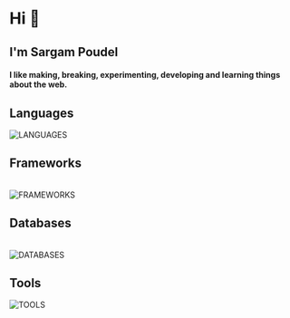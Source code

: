 <h1>Hi 👋</h1>
<h2>I'm Sargam Poudel</h2>
<h4 >
  I like making, breaking, experimenting, developing and learning things about
  the web.
</h4>

<h2>Languages</h2>

<img
    src="https://camo.githubusercontent.com/f0832ac870385174acb792b561388283ec7676b7f35b8f4a27a3b5a886319464/68747470733a2f2f736b696c6c69636f6e732e6465762f69636f6e733f693d74732c6a732c7079"
    alt="LANGUAGES"
  />
<br />

  <h2>Frameworks</h2>
  <br>
  <img
    src="https://camo.githubusercontent.com/5b82ed142236496534aa953aeb26c52fdf3a9a1c6a1678a1a5b90d4fee93bc3f/68747470733a2f2f736b696c6c69636f6e732e6465762f69636f6e733f693d7461696c77696e642c72656163742c6e6578742c6e6573742c66617374617069"
    alt="FRAMEWORKS"
  />
  <br />
  <h2>Databases</h2>
  <br />
  <img
    src="https://camo.githubusercontent.com/18a8b11a3aa5d404175bd006036e7c2fc4da1d7733ba16e35d40b6858bf950ba/68747470733a2f2f736b696c6c69636f6e732e6465762f69636f6e733f693d706f7374677265732c6d6f6e676f6462"
    alt="DATABASES"
  />
  <br />
  <h2>Tools</h2>
  <img
    src="https://camo.githubusercontent.com/1095ef96e3d50f2994af28738bb4a7a88c7ef2214f2f9337655fb778051325b4/68747470733a2f2f736b696c6c69636f6e732e6465762f69636f6e733f693d76696d2c6769742c646f636b6572"
    alt="TOOLS"
  />
